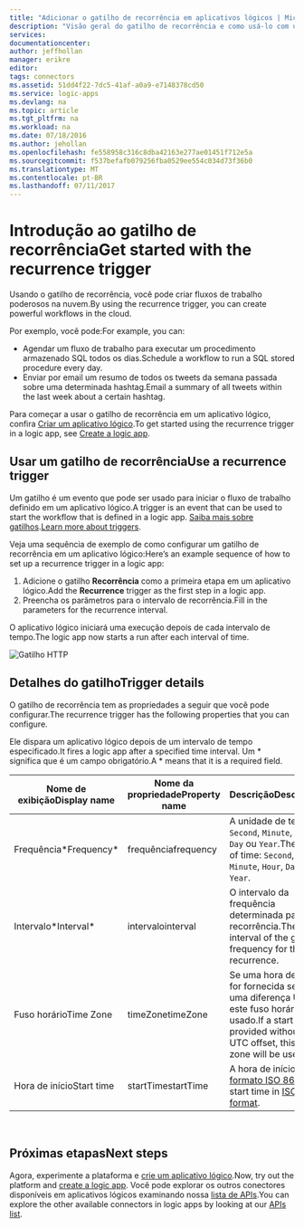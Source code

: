 ```yaml
---
title: "Adicionar o gatilho de recorrência em aplicativos lógicos | Microsoft Docs"
description: "Visão geral do gatilho de recorrência e como usá-lo com um aplicativo lógico do Azure."
services: 
documentationcenter: 
author: jeffhollan
manager: erikre
editor: 
tags: connectors
ms.assetid: 51dd4f22-7dc5-41af-a0a9-e7148378cd50
ms.service: logic-apps
ms.devlang: na
ms.topic: article
ms.tgt_pltfrm: na
ms.workload: na
ms.date: 07/18/2016
ms.author: jehollan
ms.openlocfilehash: fe558958c316c8dba42163e277ae01451f712e5a
ms.sourcegitcommit: f537befafb079256fba0529ee554c034d73f36b0
ms.translationtype: MT
ms.contentlocale: pt-BR
ms.lasthandoff: 07/11/2017
---
```

# <a name="get-started-with-the-recurrence-trigger"></a><span data-ttu-id="03eec-103">Introdução ao gatilho de recorrência</span><span class="sxs-lookup"><span data-stu-id="03eec-103">Get started with the recurrence trigger</span></span>
<span data-ttu-id="03eec-104">Usando o gatilho de recorrência, você pode criar fluxos de trabalho poderosos na nuvem.</span><span class="sxs-lookup"><span data-stu-id="03eec-104">By using the recurrence trigger, you can create powerful workflows in the cloud.</span></span>

<span data-ttu-id="03eec-105">Por exemplo, você pode:</span><span class="sxs-lookup"><span data-stu-id="03eec-105">For example, you can:</span></span>

* <span data-ttu-id="03eec-106">Agendar um fluxo de trabalho para executar um procedimento armazenado SQL todos os dias.</span><span class="sxs-lookup"><span data-stu-id="03eec-106">Schedule a workflow to run a SQL stored procedure every day.</span></span>
* <span data-ttu-id="03eec-107">Enviar por email um resumo de todos os tweets da semana passada sobre uma determinada hashtag.</span><span class="sxs-lookup"><span data-stu-id="03eec-107">Email a summary of all tweets within the last week about a certain hashtag.</span></span>

<span data-ttu-id="03eec-108">Para começar a usar o gatilho de recorrência em um aplicativo lógico, confira [Criar um aplicativo lógico](../logic-apps/logic-apps-create-a-logic-app.md).</span><span class="sxs-lookup"><span data-stu-id="03eec-108">To get started using the recurrence trigger in a logic app, see [Create a logic app](../logic-apps/logic-apps-create-a-logic-app.md).</span></span>

## <a name="use-a-recurrence-trigger"></a><span data-ttu-id="03eec-109">Usar um gatilho de recorrência</span><span class="sxs-lookup"><span data-stu-id="03eec-109">Use a recurrence trigger</span></span>
<span data-ttu-id="03eec-110">Um gatilho é um evento que pode ser usado para iniciar o fluxo de trabalho definido em um aplicativo lógico.</span><span class="sxs-lookup"><span data-stu-id="03eec-110">A trigger is an event that can be used to start the workflow that is defined in a logic app.</span></span> <span data-ttu-id="03eec-111">[Saiba mais sobre gatilhos](connectors-overview.md).</span><span class="sxs-lookup"><span data-stu-id="03eec-111">[Learn more about triggers](connectors-overview.md).</span></span>

<span data-ttu-id="03eec-112">Veja uma sequência de exemplo de como configurar um gatilho de recorrência em um aplicativo lógico:</span><span class="sxs-lookup"><span data-stu-id="03eec-112">Here’s an example sequence of how to set up a recurrence trigger in a logic app:</span></span>

1. <span data-ttu-id="03eec-113">Adicione o gatilho **Recorrência** como a primeira etapa em um aplicativo lógico.</span><span class="sxs-lookup"><span data-stu-id="03eec-113">Add the **Recurrence** trigger as the first step in a logic app.</span></span>
2. <span data-ttu-id="03eec-114">Preencha os parâmetros para o intervalo de recorrência.</span><span class="sxs-lookup"><span data-stu-id="03eec-114">Fill in the parameters for the recurrence interval.</span></span>

<span data-ttu-id="03eec-115">O aplicativo lógico iniciará uma execução depois de cada intervalo de tempo.</span><span class="sxs-lookup"><span data-stu-id="03eec-115">The logic app now starts a run after each interval of time.</span></span>

![Gatilho HTTP](./media/connectors-native-recurrence/using-trigger.png)

## <a name="trigger-details"></a><span data-ttu-id="03eec-117">Detalhes do gatilho</span><span class="sxs-lookup"><span data-stu-id="03eec-117">Trigger details</span></span>
<span data-ttu-id="03eec-118">O gatilho de recorrência tem as propriedades a seguir que você pode configurar.</span><span class="sxs-lookup"><span data-stu-id="03eec-118">The recurrence trigger has the following properties that you can configure.</span></span>

<span data-ttu-id="03eec-119">Ele dispara um aplicativo lógico depois de um intervalo de tempo especificado.</span><span class="sxs-lookup"><span data-stu-id="03eec-119">It fires a logic app after a specified time interval.</span></span>
<span data-ttu-id="03eec-120">Um * significa que é um campo obrigatório.</span><span class="sxs-lookup"><span data-stu-id="03eec-120">A * means that it is a required field.</span></span>

| <span data-ttu-id="03eec-121">Nome de exibição</span><span class="sxs-lookup"><span data-stu-id="03eec-121">Display name</span></span> | <span data-ttu-id="03eec-122">Nome da propriedade</span><span class="sxs-lookup"><span data-stu-id="03eec-122">Property name</span></span> | <span data-ttu-id="03eec-123">Descrição</span><span class="sxs-lookup"><span data-stu-id="03eec-123">Description</span></span> |
| --- | --- | --- |
| <span data-ttu-id="03eec-124">Frequência*</span><span class="sxs-lookup"><span data-stu-id="03eec-124">Frequency*</span></span> |<span data-ttu-id="03eec-125">frequência</span><span class="sxs-lookup"><span data-stu-id="03eec-125">frequency</span></span> |<span data-ttu-id="03eec-126">A unidade de tempo: `Second`, `Minute`, `Hour`, `Day` ou `Year`.</span><span class="sxs-lookup"><span data-stu-id="03eec-126">The unit of time: `Second`, `Minute`, `Hour`, `Day`, or `Year`.</span></span> |
| <span data-ttu-id="03eec-127">Intervalo*</span><span class="sxs-lookup"><span data-stu-id="03eec-127">Interval*</span></span> |<span data-ttu-id="03eec-128">intervalo</span><span class="sxs-lookup"><span data-stu-id="03eec-128">interval</span></span> |<span data-ttu-id="03eec-129">O intervalo da frequência determinada para a recorrência.</span><span class="sxs-lookup"><span data-stu-id="03eec-129">The interval of the given frequency for the recurrence.</span></span> |
| <span data-ttu-id="03eec-130">Fuso horário</span><span class="sxs-lookup"><span data-stu-id="03eec-130">Time Zone</span></span> |<span data-ttu-id="03eec-131">timeZone</span><span class="sxs-lookup"><span data-stu-id="03eec-131">timeZone</span></span> |<span data-ttu-id="03eec-132">Se uma hora de início for fornecida sem uma diferença UTC, este fuso horário será usado.</span><span class="sxs-lookup"><span data-stu-id="03eec-132">If a start time is provided without a UTC offset, this time zone will be used.</span></span> |
| <span data-ttu-id="03eec-133">Hora de início</span><span class="sxs-lookup"><span data-stu-id="03eec-133">Start time</span></span> |<span data-ttu-id="03eec-134">startTime</span><span class="sxs-lookup"><span data-stu-id="03eec-134">startTime</span></span> |<span data-ttu-id="03eec-135">A hora de início no [formato ISO 8601](https://en.wikipedia.org/wiki/ISO_8601#Combined_date_and_time_representations).</span><span class="sxs-lookup"><span data-stu-id="03eec-135">The start time in [ISO 8601 format](https://en.wikipedia.org/wiki/ISO_8601#Combined_date_and_time_representations).</span></span> |

<br>

## <a name="next-steps"></a><span data-ttu-id="03eec-136">Próximas etapas</span><span class="sxs-lookup"><span data-stu-id="03eec-136">Next steps</span></span>
<span data-ttu-id="03eec-137">Agora, experimente a plataforma e [crie um aplicativo lógico](../logic-apps/logic-apps-create-a-logic-app.md).</span><span class="sxs-lookup"><span data-stu-id="03eec-137">Now, try out the platform and [create a logic app](../logic-apps/logic-apps-create-a-logic-app.md).</span></span> <span data-ttu-id="03eec-138">Você pode explorar os outros conectores disponíveis em aplicativos lógicos examinando nossa [lista de APIs](apis-list.md).</span><span class="sxs-lookup"><span data-stu-id="03eec-138">You can explore the other available connectors in logic apps by looking at our [APIs list](apis-list.md).</span></span>

